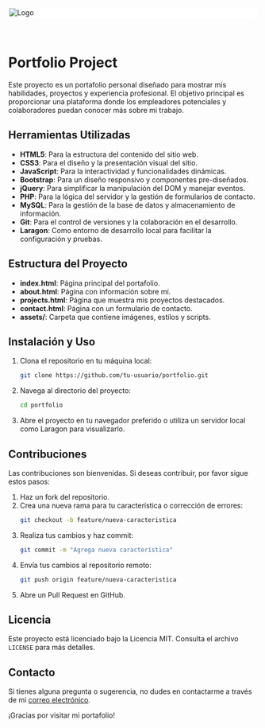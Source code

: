 <div style=" background: white; padding: 2px; border-radius: 12px; ">
  <img src="https://res.cloudinary.com/dmfzbjgr3/image/upload/v1738205837/l8r5hpcgoognyepfp95w.png" alt="Logo"> 
</div>
</br>
</br>

# Portfolio Project

Este proyecto es un portafolio personal diseñado para mostrar mis habilidades, proyectos y experiencia profesional. El objetivo principal es proporcionar una plataforma donde los empleadores potenciales y colaboradores puedan conocer más sobre mi trabajo.

## Herramientas Utilizadas

- **HTML5**: Para la estructura del contenido del sitio web.
- **CSS3**: Para el diseño y la presentación visual del sitio.
- **JavaScript**: Para la interactividad y funcionalidades dinámicas.
- **Bootstrap**: Para un diseño responsivo y componentes pre-diseñados.
- **jQuery**: Para simplificar la manipulación del DOM y manejar eventos.
- **PHP**: Para la lógica del servidor y la gestión de formularios de contacto.
- **MySQL**: Para la gestión de la base de datos y almacenamiento de información.
- **Git**: Para el control de versiones y la colaboración en el desarrollo.
- **Laragon**: Como entorno de desarrollo local para facilitar la configuración y pruebas.

## Estructura del Proyecto

- **index.html**: Página principal del portafolio.
- **about.html**: Página con información sobre mí.
- **projects.html**: Página que muestra mis proyectos destacados.
- **contact.html**: Página con un formulario de contacto.
- **assets/**: Carpeta que contiene imágenes, estilos y scripts.

## Instalación y Uso

1. Clona el repositorio en tu máquina local:
   ```bash
   git clone https://github.com/tu-usuario/portfolio.git
   ```
2. Navega al directorio del proyecto:
   ```bash
   cd portfolio
   ```
3. Abre el proyecto en tu navegador preferido o utiliza un servidor local como Laragon para visualizarlo.

## Contribuciones

Las contribuciones son bienvenidas. Si deseas contribuir, por favor sigue estos pasos:

1. Haz un fork del repositorio.
2. Crea una nueva rama para tu característica o corrección de errores:
   ```bash
   git checkout -b feature/nueva-caracteristica
   ```
3. Realiza tus cambios y haz commit:
   ```bash
   git commit -m "Agrega nueva característica"
   ```
4. Envía tus cambios al repositorio remoto:
   ```bash
   git push origin feature/nueva-caracteristica
   ```
5. Abre un Pull Request en GitHub.

## Licencia

Este proyecto está licenciado bajo la Licencia MIT. Consulta el archivo `LICENSE` para más detalles.

## Contacto

Si tienes alguna pregunta o sugerencia, no dudes en contactarme a través de mi [correo electrónico](mailto:tu-email@example.com).

¡Gracias por visitar mi portafolio!
